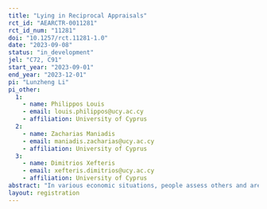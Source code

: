 ```yaml
---
title: "Lying in Reciprocal Appraisals"
rct_id: "AEARCTR-0011281"
rct_id_num: "11281"
doi: "10.1257/rct.11281-1.0"
date: "2023-09-08"
status: "in_development"
jel: "C72, C91"
start_year: "2023-09-01"
end_year: "2023-12-01"
pi: "Lunzheng Li"
pi_other:
  1:
    - name: Philippos Louis
    - email: louis.philippos@ucy.ac.cy
    - affiliation: University of Cyprus
  2:
    - name: Zacharias Maniadis
    - email: maniadis.zacharias@ucy.ac.cy
    - affiliation: University of Cyprus
  3:
    - name: Dimitrios Xefteris
    - email: xefteris.dimitrios@ucy.ac.cy
    - affiliation: University of Cyprus
abstract: "In various economic situations, people assess others and are often willing to lie to benefit other individuals. This could be due to pure altruism or reciprocity, that is to say, people lie for others hoping the others will pay them back in the future. This can be problematic in settings such as science, where peer review systems are considered the cornerstone of research assessment. While peer review is nominally anonymous, in practice anonymity is very hard to preserve, especially in relatively small domains. We examine the existence and magnitude of such a “reciprocal lying” effect."
layout: registration
---
```


